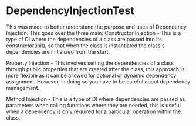 # DependencyInjectionTest
This was made to better understand the purpose and uses of Dependency Injection.
This goes over the three main:
Constructor Injection - This is a type of DI where the dependencies of a class are passed into its constructor(init), so that when the class is instantiated the class's dependencies are initialized from the start.

Property Injection - This involves setting the dependencies of a class through public properties that are created after the class, this approach is more flexible as it can be allowed for optional or dynamic dependency assignment. However, in doing so you have to be careful about dependency management.

Method Injection - This is a type of DI where dependencies are passed as parameters when calling functions where they are needed, this is useful when a dependency is only required for a particular operation within the class.
